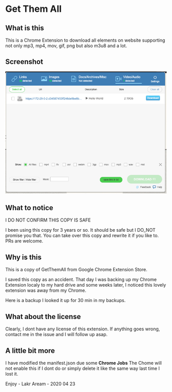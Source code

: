# Get Them All

## What is this

This is a Chrome Extension to download all elements on website supporting not only mp3, mp4, mov, gif, png but also m3u8 and a lot.

## Screenshot

![Screenshot](./screenshot.png)

## What to notice

I DO NOT CONFIRM THIS COPY IS SAFE

I been using this copy for 3 years or so. It should be safe but I DO_NOT promise you that. You can take over this copy and rewrite it if you like to. PRs are welcome.

## Why is this

This is a copy of GetThemAll from Google Chrome Extension Store.

I saved this copy as an accident. That day I was backing up my Chrome Extension localy to my hard drive and some weeks later,  I noticed this lovely extension was away from my Chrome.

Here is a backup I looked it up for 30 min in my backups.

## What about the license

Clearly, I dont have any license of this extension. If anything goes wrong, contact me in the issue and I will follow up asap.

## A little bit more

I have modified the manifest.json due some **Chrome Jobs** The Chome will not enable this if I dont do or simply delete it like the same way last time I lost it.

Enjoy - Lakr Aream - 2020 04 23
